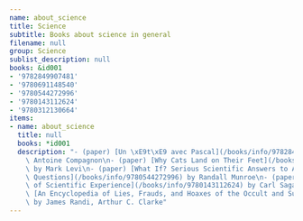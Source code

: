 ```yaml
---
name: about_science
title: Science
subtitle: Books about science in general
filename: null
group: Science
sublist_description: null
books: &id001
- '9782849907481'
- '9780691148540'
- '9780544272996'
- '9780143112624'
- '9780312130664'
items:
- name: about_science
  title: null
  books: *id001
  description: "- (paper) [Un \xE9t\xE9 avec Pascal](/books/info/9782849907481) by\
    \ Antoine Compagnon\n- (paper) [Why Cats Land on Their Feet](/books/info/9780691148540)\
    \ by Mark Levi\n- (paper) [What If? Serious Scientific Answers to Absurd Hypothetical\
    \ Questions](/books/info/9780544272996) by Randall Munroe\n- (paper) [The Varieties\
    \ of Scientific Experience](/books/info/9780143112624) by Carl Sagan\n- (paper)\
    \ [An Encyclopedia of Lies, Frauds, and Hoaxes of the Occult and Supernatural](/books/info/9780312130664)\
    \ by James Randi, Arthur C. Clarke"
---
```



